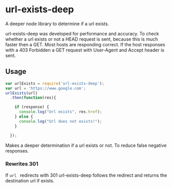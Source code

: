 # url-exists-deep

A deeper node library to determine if a url exists.

url-exists-deep was developed for performance and accuracy. To check whether a url
exists or not a HEAD request is sent, because this is much faster then a GET.
Most hosts are responding correct. If the host responses with a 403 Forbidden a GET
request with User-Agent and Accept header is sent.  

## Usage

```javascript
var urlExists = require('url-exists-deep');
var url = 'https://www.google.com';
urlExists(url)
  .then(function(res){

    if (response) {
      console.log("Url exists", res.href);
    } else {
      console.log("Url does not exists!");
    }

  });

```

Makes a deeper determination if a url exists or not. To reduce false negative
responses.

### Rewrites 301

If ```url ``` redirects with 301 url-exists-deep follows the redirect and returns
the destination url if exists.
